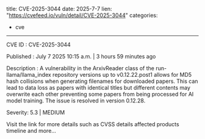  
title: CVE-2025-3044
date: 2025-7-7
lien: "https://cvefeed.io/vuln/detail/CVE-2025-3044"
categories:
  - cve
---

CVE ID : CVE-2025-3044

Published :  July 7
2025
10:15 a.m. | 3 hours
59 minutes ago

Description : A vulnerability in the ArxivReader class of the run-llama/llama_index repository
versions up to v0.12.22.post1
allows for MD5 hash collisions when generating filenames for downloaded papers. This can lead to data loss as papers with identical titles but different contents may overwrite each other
preventing some papers from being processed for AI model training. The issue is resolved in version 0.12.28.

Severity: 5.3 | MEDIUM

Visit the link for more details
such as CVSS details
affected products
timeline
and more...

